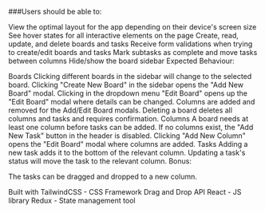 ###Users should be able to:

View the optimal layout for the app depending on their device's screen size
See hover states for all interactive elements on the page
Create, read, update, and delete boards and tasks
Receive form validations when trying to create/edit boards and tasks
Mark subtasks as complete and move tasks between columns
Hide/show the board sidebar
Expected Behaviour:

Boards
Clicking different boards in the sidebar will change to the selected board.
Clicking "Create New Board" in the sidebar opens the "Add New Board" modal.
Clicking in the dropdown menu "Edit Board" opens up the "Edit Board" modal where details can be changed.
Columns are added and removed for the Add/Edit Board modals.
Deleting a board deletes all columns and tasks and requires confirmation.
Columns
A board needs at least one column before tasks can be added. If no columns exist, the "Add New Task" button in the header is disabled.
Clicking "Add New Column" opens the "Edit Board" modal where columns are added.
Tasks
Adding a new task adds it to the bottom of the relevant column.
Updating a task's status will move the task to the relevant column.
Bonus:

The tasks can be dragged and dropped to a new column.

Built with
TailwindCSS - CSS Framework
Drag and Drop API
React - JS library
Redux - State management tool
